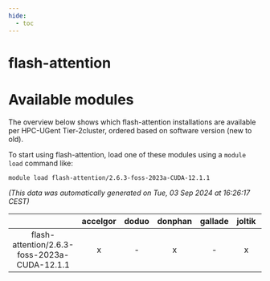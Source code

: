 ```yaml
---
hide:
  - toc
---
```


flash-attention
===============

# Available modules


The overview below shows which flash-attention installations are available per HPC-UGent Tier-2cluster, ordered based on software version (new to old).

To start using flash-attention, load one of these modules using a `module load` command like:

```shell
module load flash-attention/2.6.3-foss-2023a-CUDA-12.1.1
```

*(This data was automatically generated on Tue, 03 Sep 2024 at 16:26:17 CEST)*  

| |accelgor|doduo|donphan|gallade|joltik|shinx|skitty|
| :---: | :---: | :---: | :---: | :---: | :---: | :---: | :---: |
|flash-attention/2.6.3-foss-2023a-CUDA-12.1.1|x|-|x|-|x|-|-|
